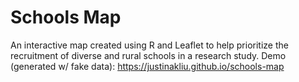 # Schools Map
An interactive map created using R and Leaflet to help prioritize the recruitment of diverse and rural schools in a research study.
Demo (generated w/ fake data): https://justinakliu.github.io/schools-map 

